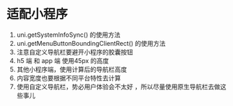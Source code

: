 # 适配小程序

1. uni.getSystemInfoSync() 的使用方法
2. uni.getMenuButtonBoundingClientRect() 的使用方法
3. 注意自定义导航栏要避开小程序的胶囊按钮
4. h5 端 和 app 端 使用45px 的高度 
5. 其他小程序端，使用计算后的导航栏高度
6. 内容宽度也要根据不同平台特性去计算
7. 使用自定义导航栏，势必用户体验会不太好 ，所以尽量使用原生导航栏去做这些事儿